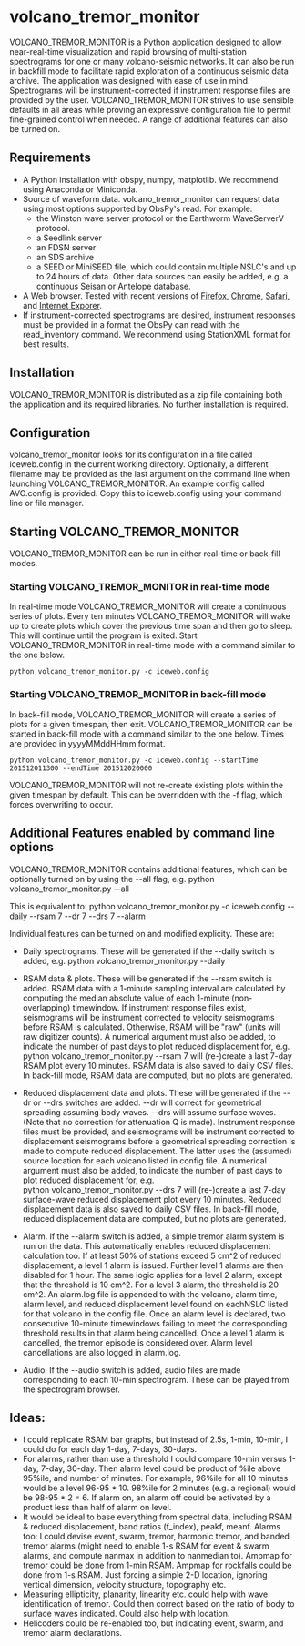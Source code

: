 # volcano_tremor_monitor

VOLCANO_TREMOR_MONITOR is a Python application designed to allow near-real-time visualization and rapid browsing of multi-station spectrograms for one or many volcano-seismic networks. It can also be run in backfill mode to facilitate rapid exploration of a continuous seismic data archive. The application was designed with ease of use in mind. Spectrograms will be instrument-corrected if instrument response files are provided by the user. VOLCANO_TREMOR_MONITOR strives to use sensible defaults in all areas while proving an expressive configuration file to permit fine-grained control when needed. A range of additional features can also be turned on.

## Requirements
  * A Python installation with obspy, numpy, matplotlib. We recommend using Anaconda or Miniconda.
  * Source of waveform data. volcano_tremor_monitor can request data using most options supported by ObsPy's read. For example:
      * the Winston wave server protocol or the Earthworm WaveServerV protocol.
      * a Seedlink server
      * an FDSN server
      * an SDS archive
      * a SEED or MiniSEED file, which could contain multiple NSLC's and up to 24 hours of data.
      Other data sources can easily be added, e.g. a continuous Seisan or Antelope database.
  * A Web browser. Tested with recent versions of [Firefox](https://www.mozilla.org/firefox/), [Chrome](https://www.google.com/chrome/index.html), [Safari](https://www.apple.com/safari/), and [Internet Exporer](https://windows.microsoft.com/ie).
  * If instrument-corrected spectrograms are desired, instrument responses must be provided in a format the ObsPy can read with the read_inventory command. We recommend using StationXML format for best results.
  
## Installation
VOLCANO_TREMOR_MONITOR is distributed as a zip file containing both the application and its required libraries. No further installation is required.

## Configuration
volcano_tremor_monitor looks for its configuration in a file called iceweb.config in the current working directory. Optionally, a different filename may be provided as the last argument on the command line when launching VOLCANO_TREMOR_MONITOR. An example config called AVO.config is provided. Copy this to iceweb.config using your command line or file manager. 

## Starting VOLCANO_TREMOR_MONITOR
VOLCANO_TREMOR_MONITOR can be run in either real-time or back-fill modes. 

### Starting VOLCANO_TREMOR_MONITOR in real-time mode
In real-time mode VOLCANO_TREMOR_MONITOR will create a continuous series of plots. Every ten minutes VOLCANO_TREMOR_MONITOR will wake up to create plots which cover the previous time span and then go to sleep. This will continue until the program is exited. Start VOLCANO_TREMOR_MONITOR in real-time mode with a command similar to the one below.

    python volcano_tremor_monitor.py -c iceweb.config
    
### Starting VOLCANO_TREMOR_MONITOR in back-fill mode
In back-fill mode, VOLCANO_TREMOR_MONITOR will create a series of plots for a given timespan, then exit. VOLCANO_TREMOR_MONITOR can be started in back-fill mode with a command similar to the one below. Times are provided in yyyyMMddHHmm format.

    python volcano_tremor_monitor.py -c iceweb.config --startTime 201512011300 --endTime 201512020000

VOLCANO_TREMOR_MONITOR will not re-create existing plots within the given timespan by default. This can be overridden with the -f flag, which forces overwriting to occur.

## Additional Features enabled by command line options
VOLCANO_TREMOR_MONITOR contains additional features, which can be optionally turned on by using the --all flag, e.g.
    python volcano_tremor_monitor.py --all

This is equivalent to:
    python volcano_tremor_monitor.py -c iceweb.config --daily --rsam 7 --dr 7 --drs 7 --alarm 

Individual features can be turned on and modified explicity. These are:

* Daily spectrograms. These will be generated if the --daily switch is added, e.g.
    python volcano_tremor_monitor.py --daily

* RSAM data & plots. These will be generated if the --rsam switch is added. RSAM data with a 1-minute sampling interval are calculated by computing the median absolute value of each 1-minute (non-overlapping) timewindow. If instrument response files exist, seismograms will be instrument corrected to velocity seismograms before RSAM is calculated. Otherwise, RSAM will be "raw" (units will raw digitizer counts). A numerical argument must also be added, to indicate the number of past days to plot reduced displacement for, e.g.  
    python volcano_tremor_monitor.py --rsam 7
 will (re-)create a last 7-day RSAM plot every 10 minutes. RSAM data is also saved to daily CSV files. In back-fill mode, RSAM data are computed, but no plots are generated.

* Reduced displacement data and plots. These will be generated if the --dr or --drs switches are added. --dr will correct for geometrical spreading assuming body waves. --drs will assume surface waves. (Note that no correction for attenuation Q is made). Instrument response files must be provided, and seismograms will be instrument corrected to displacement seismograms before a geometrical spreading correction is made to compute reduced displacement. The latter uses the (assumed) source location for each volcano listed in config file. A numerical argument must also be added, to indicate the number of past days to plot reduced displacement for, e.g.  
    python volcano_tremor_monitor.py --drs 7
 will (re-)create a last 7-day surface-wave reduced displacement plot every 10 minutes. Reduced displacement data is also saved to daily CSV files. In back-fill mode, reduced displacement data are computed, but no plots are generated.

* Alarm. If the --alarm switch is added, a simple tremor alarm system is run on the data. This automatically enables reduced displacement calculation too. If at least 50% of stations exceed 5 cm^2 of reduced displacement, a level 1 alarm is issued. Further level 1 alarms are then disabled for 1 hour. The same logic applies for a level 2 alarm, except that the threshold is 10 cm^2. For a level 3 alarm, the threshold is 20 cm^2. An alarm.log file is appended to with the volcano, alarm time, alarm level, and reduced displacement level found on eachNSLC listed for that volcano in the config file. Once an alarm level is declared, two consecutive 10-minute timewindows failing to meet the corresponding threshold results in that alarm being cancelled. Once a level 1 alarm is cancelled, the tremor episode is considered over. Alarm level cancellations are also logged in alarm.log.  

* Audio. If the --audio switch is added, audio files are made corresponding to each 10-min spectrogram. These can be played from the spectrogram browser.

## Ideas: 
* I could replicate RSAM bar graphs, but instead of 2.5s, 1-min, 10-min, I could do for each day 1-day, 7-days, 30-days. 
* For alarms, rather than use a threshold I could compare 10-min versus 1-day, 7-day, 30-day. Then alarm level could be product of %ile above 95%ile, and number of minutes. For example, 96%ile for all 10 minutes would be a level 96-95 * 10. 98%ile for 2 minutes (e.g. a regional) would be 98-95 * 2 = 6. If alarm on, an alarm off could be activated by a product less than half of alarm on level. 
* It would be ideal to base everything from spectral data, including RSAM & reduced displacement, band ratios (f_index), peakf, meanf. Alarms too: I could devise event, swarm, tremor, harmonic tremor, and banded tremor alarms (might need to enable 1-s RSAM for event & swarm alarms, and compute nanmax in addition to nanmedian to). Ampmap for tremor could be done from 1-min RSAM. Ampmap for rockfalls could be done from 1-s RSAM. Just forcing a simple 2-D location, ignoring vertical dimension, velocity structure, topography etc. 
* Measuring ellipticity, planarity, linearity etc. could help with wave identification of tremor. Could then correct based on the ratio of body to surface waves indicated. Could also help with location.
* Helicoders could be re-enabled too, but indicating event, swarm, and tremor alarm declarations. 
